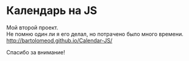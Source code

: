 # Календарь на JS

Мой второй проект.  
Не помню один ли я его делал, но потрачено было много времени.  
http://bartolomeod.github.io/Calendar-JS/ 
  
Спасибо за внимание!
